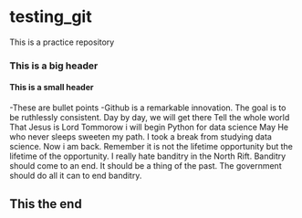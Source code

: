 # testing_git
This is a practice repository
### This is a big header
#### This is a small header
-These are bullet points
-Github is a remarkable innovation.
The goal is to be ruthlessly consistent.
Day by day, we will get there
Tell the whole world 
That Jesus is Lord
Tommorow i will begin
Python for data science
May He who never sleeps sweeten my path.
I took a break from studying data science.
Now i am back.
Remember it is not the lifetime opportunity but the lifetime of the opportunity.
I really hate banditry in the North Rift.
Banditry should come to an end. It should be a thing of the past.
The government should do all it can to end banditry.
## This the end
